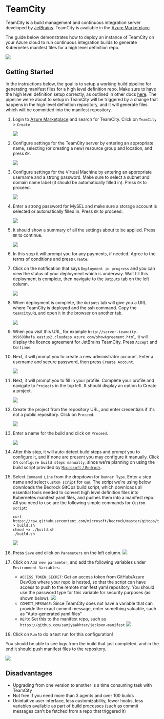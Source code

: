 # TeamCity

TeamCity is a build management and continuous integration server developed by [JetBrains](https://www.jetbrains.com/teamcity/). TeamCity is available in the [Azure Marketplace](https://azuremarketplace.microsoft.com/en-en/marketplace/apps/jetbrains.teamcity?tab=Overview). 

The guide below demonstrates how to deploy an instance of TeamCity on your Azure cloud to run continuous integration builds to generate Kubernetes manifest files for a high level definition repo. 

![](./images/gitops-diagram.png)

## Getting Started

In the instructions below, the goal is to setup a working build pipeline for generating manifest files for a high level definition repo. Make sure to have the high level definition setup correctly, as outlined in other docs [here](../PipelineThinking.md). The pipeline we're about to setup in TeamCity will be triggered by a change that happens in the high level definition repository, and it will generate files which will be committed into the manifest repository. 

1. Login to [Azure Marketplace](https://ms.portal.azure.com/#blade/Microsoft_Azure_Marketplace/GalleryFeaturedMenuItemBlade/selectedMenuItemId/home) and search for TeamCity. 
Click on `TeamCity` > `Create`

    ![](./images/search_marketplace.png)

2. Configure settings for the TeamCity server by entering an appropriate name, selecting (or creating a new) resource group and location, and press `OK`.

    ![](./images/configure_basic_settings.png)

3. Configure settings for the Virtual Machine by entering an appropriate username and a strong password. Make sure to select a subnet and domain name label (it should be automatically filled in). Press `OK` to proceed.

    ![](./images/virtual_machine_settings.png)

4. Enter a strong password for MySEL and make sure a storage account is selected or automatically filled in. Press `OK` to proceed. 

    ![](./images/mysql_settings.png)

5. It should show a summary of all the settings about to be applied. Press `OK` to continue. 

    ![](./images/summary.png)

6. In this step it will prompt you for any payments, if needed. Agree to the terms of conditions and press `Create`. 

7. Click on the notification that says `Deployment in progress` and you can view the status of your deployment which is underway. Wait till this deployment is complete, then navigate to the `Outputs` tab on the left column. 

    ![](./images/deployment_inprogress.png)

8. When deployment is complete, the `Outputs` tab will give you a URL where TeamCity is deployed and the ssh command. Copy the `teamcityURL` and open it in the browser on another tab. 

    ![](./images/output_available.png)

9. When you visit this URL, for example `http://server-teamcity-999608bafa.eastus2.cloudapp.azure.com/showAgreement.html`, it will display the licence agreement for JetBrains TeamCity. Press `Accept` and `Continue`. 
10. Next, it will prompt you to create a new administrator account. Enter a username and secure password, then press `Create Account`. 

    ![](./images/create_admin_account.png)

11. Next, it will prompt you to fill in your profile. Complete your profile and navigate to `Projects` in the top left. It should display an option to Create a project. 

    ![](./images/create_project.png)

12. Create the project from the repository URL, and enter credentials if it's not a public repository. Click on `Proceed`. 
    
    ![](./images/from_repository.png)

13. Enter a name for the build and click on `Proceed`. 
    
    ![](./images/build_name.png)

14. After this step, it will auto-detect build steps and prompt you to configure it, and if none are present you may configure it manually. Click on `configure build steps manually`, since we're planning on using the build script provided by  [`Microsoft` / `Bedrock`](https://github.com/microsoft/bedrock). 
15. Select `Command Line` from the dropdown for `Runner Type`. Enter a step name and select `Custom script` for `Run`. The script we're using below downloads the Bedrock GitOps build script, which downloads all essential tools needed to convert high level definition files into Kubernetes manifest yaml files, and pushes them into a manifest repo. All you need to use are the following simple commands for `Custom script`: 
    ```
    curl https://raw.githubusercontent.com/microsoft/bedrock/master/gitops/teamcity/build.sh > build.sh
    chmod +x ./build.sh
    ./build.sh
    ```
    ![](./images/transform_and_publish_step.png)

16. Press `Save` and click on `Parameters` on the left column. 
    ![](./images/parameters_find.png)

17. Click on `Add new parameter`, and add the following variables under `Environment Variables`:
    - `ACCESS_TOKEN_SECRET`: Get an access token from GitHub/Azure DevOps where your repo is hosted, so that the script can have access to push to the remote manifest yaml repository. You should use the password type for this variable for security purposes (as shown below). 
        ![](./images/password_variable.png)
    - `COMMIT_MESSAGE`: Since TeamCity does not have a variable that can provide the exact commit message, enter something valuable, such as "Auto-generated yaml files"
    - `REPO`: Set this to the manifest repo, such as `https://github.com/samiyaakhtar/jackson-manifest`
        ![](./images/variables.png)

18. Click on `Run` to do a test run for this configuration! 

You should be able to see logs from the build that just completed, and in the end it should push manifest files to the repository.

![](./images/build_complete.png)

## Disadvantages

- Upgrading from one version to another is a time consuming task with TeamCity 
- Not free if you need more than 3 agents and over 100 builds
- Unintuitive user interface, less customizability, fewer hooks, less variables available as part of build processes (such as commit messages can't be fetched from a repo that triggered it)






